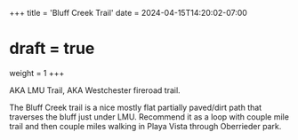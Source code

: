 +++
title = 'Bluff Creek Trail'
date = 2024-04-15T14:20:02-07:00
# draft = true
weight = 1
+++

AKA LMU Trail, AKA Westchester fireroad trail.

The Bluff Creek trail is a nice mostly flat partially paved/dirt path that traverses the bluff just under LMU. Recommend it as a loop with couple mile trail and then couple miles walking in Playa Vista through Oberrieder park.